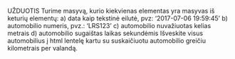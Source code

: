 UŽDUOTIS
Turime masyvą, kurio kiekvienas elementas yra masyvas iš keturių elementų:
a) data kaip tekstinė eilutė, pvz: ‘2017-07-06 19:59:45’
b) automobilio numeris, pvz.: ‘LRS123’
c) automobilio nuvažiuotas kelias metrais
d) automobilio sugaištas laikas sekundėmis
Išveskite visus automobilius į html lentelę kartu su suskaičiuotu automobilio greičiu
kilometrais per valandą.